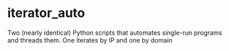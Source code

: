 # iterator_auto
Two (nearly identical) Python scripts that automates single-run programs and threads them. One iterates by IP and one by domain  
